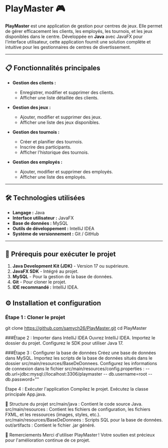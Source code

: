 # PlayMaster 🎮

**PlayMaster** est une application de gestion pour centres de jeux. Elle permet de gérer efficacement les clients, les employés, les tournois, et les jeux disponibles dans le centre. Développée en **Java** avec JavaFX pour l'interface utilisateur, cette application fournit une solution complète et intuitive pour les gestionnaires de centres de divertissement.

---

## 📋 Fonctionnalités principales

- **Gestion des clients :**
  - Enregistrer, modifier et supprimer des clients.
  - Afficher une liste détaillée des clients.

- **Gestion des jeux :**
  - Ajouter, modifier et supprimer des jeux.
  - Afficher une liste des jeux disponibles.

- **Gestion des tournois :**
  - Créer et planifier des tournois.
  - Inscrire des participants.
  - Afficher l'historique des tournois.

- **Gestion des employés :**
  - Ajouter, modifier et supprimer des employés.
  - Afficher une liste des employés.

---

## 🛠️ Technologies utilisées

- **Langage :** Java
- **Interface utilisateur :** JavaFX
- **Base de données :** MySQL
- **Outils de développement :** IntelliJ IDEA
- **Système de versionnement :** Git / GitHub

---

## 🚀 Prérequis pour exécuter le projet

1. **Java Development Kit (JDK)** - Version 17 ou supérieure.
2. **JavaFX SDK** - Intégré au projet.
3. **MySQL** - Pour la gestion de la base de données.
4. **Git** - Pour cloner le projet.
5. **IDE recommandé :** IntelliJ IDEA.

## ⚙️ Installation et configuration

### Étape 1 : Cloner le projet
git clone https://github.com/samych26/PlayMaster.git
cd PlayMaster

###Étape 2 : Importer dans IntelliJ IDEA
Ouvrez IntelliJ IDEA.
Importez le dossier du projet.
Configurez le SDK pour utiliser Java 17.

###Étape 3 : Configurer la base de données
Créez une base de données dans MySQL.
Importez les scripts de la base de données situés dans le dossier src/main/resources/BaseDeDonnees.
Configurez les informations de connexion dans le fichier src/main/resources/config.properties :
-- db.url=jdbc:mysql://localhost:3306/playmaster
-- db.username=root
-- db.password=""

Étape 4 : Exécuter l'application
Compilez le projet.
Exécutez la classe principale App.java.


📂 Structure du projet
src/main/java : Contient le code source Java.
src/main/resources : Contient les fichiers de configuration, les fichiers FXML, et les ressources (images, styles, etc.).
src/main/resources/BaseDeDonnees : Scripts SQL pour la base de données.
out/artifacts : Contient le fichier .jar généré.

🌟 Remerciements
Merci d'utiliser PlayMaster ! Votre soutien est précieux pour l'amélioration continue de ce projet.


